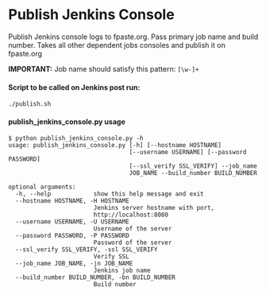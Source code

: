 # Publish Jenkins Console
Publish Jenkins console logs to fpaste.org.
Pass primary job name and build number. Takes all other dependent jobs consoles and publish it on fpaste.org

**IMPORTANT:** Job name should satisfy this pattern: `[\w-]+`


#### Script to be called on Jenkins post run:
```
./publish.sh
```

#### publish_jenkins_console.py usage
```
$ python publish_jenkins_console.py -h
usage: publish_jenkins_console.py [-h] [--hostname HOSTNAME]
                                  [--username USERNAME] [--password PASSWORD]
                                  [--ssl_verify SSL_VERIFY] --job_name
                                  JOB_NAME --build_number BUILD_NUMBER

optional arguments:
  -h, --help            show this help message and exit
  --hostname HOSTNAME, -H HOSTNAME
                        Jenkins server hostname with port,
                        http://localhost:8080
  --username USERNAME, -U USERNAME
                        Username of the server
  --password PASSWORD, -P PASSWORD
                        Password of the server
  --ssl_verify SSL_VERIFY, -ssl SSL_VERIFY
                        Verify SSL
  --job_name JOB_NAME, -jn JOB_NAME
                        Jenkins job name
  --build_number BUILD_NUMBER, -bn BUILD_NUMBER
                        Build number
```
